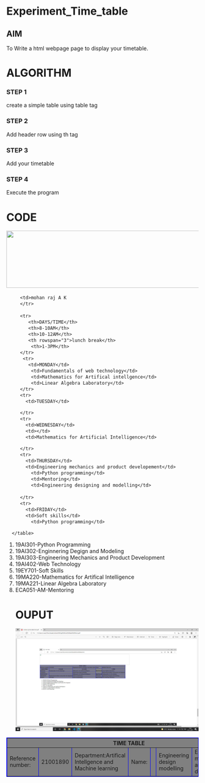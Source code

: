 # Experiment_Time_table
## AIM
To Write a html webpage page to display your timetable.

# ALGORITHM
### STEP 1
create a simple table using table tag
### STEP 2
Add header row using th tag
### STEP 3
Add your timetable
### STEP 4
Execute the program

# CODE
<html>
<img src="logo.png"width="1250"height="150">

   <head>
      <title>TIME TABLE</title>
   </head>
	
   <body>
      <table border = "1" cellspacing="1" bordercolor="blue" bgcolor="grey">
         <tr>
            <th colspan="8">TIME TABLE</th>
         </tr>
         <tr>
          <td>Reference number:</td>
          <td>21001890</td>
          <td>Department:Artifical Intellgence and Machine learning</td>
          <td>Name:</td>
          
         <td>mohan raj A K
         </tr>
         
         <tr>
            <th>DAYS/TIME</th>
            <th>8-10AM</th>
            <th>10-12AM</th>
            <th rowspan="3">lunch break</th>
             <th>1-3PM</th>
         </tr>
          <tr>
            <td>MONDAY</td>
             <td>Fundamentals of web technology</td>
             <td>Mathematics for Artifical intellgence</td>
             <td>Linear Algebra Laboratory</td>
         </tr>
         <tr>
           <td>TUESDAY</td>
<td></td>
           <td>Engineering design modelling</td>
             <td>Engineering mechanics and product development</td>
           
         </tr>
         <tr>
           <td>WEDNESDAY</td>
           <td></td>
           <td>Mathematics for Artificial Intelligence</td>
<th>lunch break</th>
             <td>Fundamentals of web technlogy</td>
             
         </tr>
         <tr>
           <td>THURSDAY</td>
           <td>Engineering mechanics and product developement</td>
             <td>Python programming</td>
             <td>Mentoring</td>
             <td>Engineering designing and modelling</td>
             
         </tr>
         <tr>
           <td>FRIDAY</td>
           <td>Soft skills</td>
             <td>Python programming</td>
<th>lunch break</th>
             <td>Web technology laboratory</td>
             <td></td>
         </tr>
    
      </table>
<ol type="1.">
<li>19AI301-Python Programming</li>
<li>19AI302-Enginnering Degign and Modeling</li>
<li>19AI303-Engineering Mechanics and Product Development</li>
<li>19AI402-Web Technology</li>
<li>19EY701-Soft Skills</li>
<li>19MA220-Mathematics for Artifical Intelligence</li>
<li>19MA221-Linear Algebra Laboratory</li>
<li>ECA051-AM-Mentoring</li>

      
   </body>
</html>

# OUPUT
![git log](mohanraj1.png)
